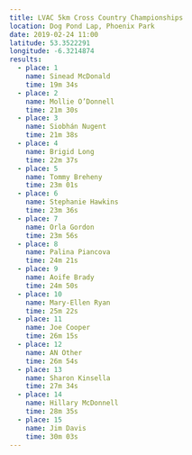 ```yaml
---
title: LVAC 5km Cross Country Championships
location: Dog Pond Lap, Phoenix Park
date: 2019-02-24 11:00
latitude: 53.3522291
longitude: -6.3214874
results:
  - place: 1
    name: Sinead McDonald 
    time: 19m 34s
  - place: 2
    name: Mollie O’Donnell
    time: 21m 30s
  - place: 3
    name: Siobhán Nugent
    time: 21m 38s
  - place: 4
    name: Brigid Long
    time: 22m 37s
  - place: 5
    name: Tommy Breheny
    time: 23m 01s
  - place: 6
    name: Stephanie Hawkins
    time: 23m 36s
  - place: 7
    name: Orla Gordon
    time: 23m 56s
  - place: 8
    name: Palina Piancova
    time: 24m 21s
  - place: 9
    name: Aoife Brady
    time: 24m 50s
  - place: 10
    name: Mary-Ellen Ryan
    time: 25m 22s
  - place: 11
    name: Joe Cooper
    time: 26m 15s
  - place: 12
    name: AN Other
    time: 26m 54s
  - place: 13
    name: Sharon Kinsella
    time: 27m 34s
  - place: 14
    name: Hillary McDonnell
    time: 28m 35s
  - place: 15
    name: Jim Davis
    time: 30m 03s
---
```

